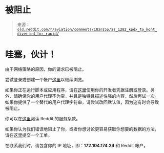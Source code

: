 <!--yml

类别：未分类

日期：2024 年 05 月 27 日 14:33:48

-->

# 被阻止

> 来源：[`old.reddit.com/r/aviation/comments/18znz5p/as_1282_kpdx_to_kont_diverted_for_rapid/`](https://old.reddit.com/r/aviation/comments/18znz5p/as_1282_kpdx_to_kont_diverted_for_rapid/)

# 哇塞，伙计！

由于网络策略的原因，你的请求已被阻止。

尝试登录或创建一个帐户[这里](https://www.reddit.com/login/)以继续浏览。

如果你正在运行脚本或应用程序，请在[这里](https://www.reddit.com/wiki/api/)使用你的开发者凭据注册或登录。另外，请确保你的用户代理不为空，并且是独特且描述性强的内容，然后再试一次。如果你提供了一个替代的用户代理字符串，请尝试改回默认值，因为这有时会导致被阻止。

你可以在[这里](https://www.reddit.com/wiki/api/)阅读 Reddit 的服务条款。

如果你认为我们错误地阻止了你，或者你想讨论更容易获取你想要的数据的方法，请在[这里](https://support.reddithelp.com/hc/en-us/requests/new?ticket_form_id=21879292693140)提交一个工单。

在联系我们时，请包含你的 IP 地址，即：**172.104.174.24** 和 Reddit 帐户。
